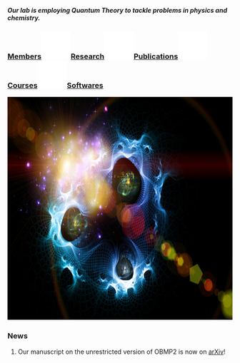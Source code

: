 **_Our lab is employing Quantum Theory to tackle problems in physics and chemistry._**


### [Members](Members)![Image](test_space.png)[Research](Research)![Image](test_space.png)[Publications](Publications)![Image](test_space.png)[Courses](Courses)![Image](test_space.png)[Softwares](Softwares)

<img src="test.jpg" width="750" height="500">


### News
1. Our manuscript on the unrestricted version of OBMP2 is now on [arXiv](https://arxiv.org/abs/2107.11260)!

